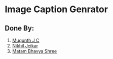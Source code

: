 # Image Caption Genrator

## Done By:
<ol>
  <li><a href="https://github.com/tabspacecoder">Mugunth J C</a></li>
  <li><a href="https://github.com/NikhilJeikar">Nikhil Jeikar</a></li>
  <li><a href="https://github.com/BhavyaSreeMatam">Matam Bhavya Shree</a></li>
</ol>


